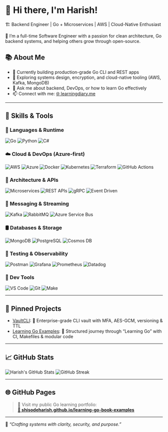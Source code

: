 # 👋 Hi there, I'm Harish!  
🏗 Backend Engineer | Go + Microservices | AWS | Cloud-Native Enthusiast

🚀 I’m a full-time Software Engineer with a passion for clean architecture, Go backend systems, and helping others grow through open-source.

## 📚 About Me
- 🔭 Currently building production-grade Go CLI and REST apps
- 🌱 Exploring systems design, encryption, and cloud-native tooling (AWS, Kafka, MongoDB)
- 💬 Ask me about backend, DevOps, or how to learn Go effectively
- 📫 Connect with me: [🌐 learningdiary.me](https://learningdiary.me)

---

## 🔧 Skills & Tools

### 🧠 Languages & Runtime
![Go](https://img.shields.io/badge/-Go-00ADD8?style=flat&logo=go)
![Python](https://img.shields.io/badge/-Python-3776AB?style=flat&logo=python)
![C#](https://img.shields.io/badge/-C%23-239120?style=flat&logo=c-sharp)

### ☁️ Cloud & DevOps (Azure-first)
![AWS](https://img.shields.io/badge/-AWS-232F3E?style=flat&logo=amazonaws)
![Azure](https://img.shields.io/badge/-Azure-0078D4?style=flat&logo=microsoftazure)
![Docker](https://img.shields.io/badge/-Docker-2496ED?style=flat&logo=docker)
![Kubernetes](https://img.shields.io/badge/-Kubernetes-326CE5?style=flat&logo=kubernetes)
![Terraform](https://img.shields.io/badge/-Terraform-623CE4?style=flat&logo=terraform)
![GitHub Actions](https://img.shields.io/badge/-GitHub%20Actions-2088FF?style=flat&logo=githubactions)

### 🧱 Architecture & APIs
![Microservices](https://img.shields.io/badge/-Microservices-000000?style=flat&logo=vercel)
![REST APIs](https://img.shields.io/badge/-REST%20API-005571?style=flat&logo=swagger)
![gRPC](https://img.shields.io/badge/-gRPC-0080FF?style=flat&logo=grpc)
![Event Driven](https://img.shields.io/badge/-Event%20Driven-FFB300?style=flat&logo=eventstore)

### 🔗 Messaging & Streaming
![Kafka](https://img.shields.io/badge/-Kafka-231F20?style=flat&logo=apachekafka)
![RabbitMQ](https://img.shields.io/badge/-RabbitMQ-FF6600?style=flat&logo=rabbitmq)
![Azure Service Bus](https://img.shields.io/badge/-Azure%20Service%20Bus-0078D4?style=flat&logo=microsoftazure)

### 🛢️ Databases & Storage
![MongoDB](https://img.shields.io/badge/-MongoDB-47A248?style=flat&logo=mongodb)
![PostgreSQL](https://img.shields.io/badge/-PostgreSQL-336791?style=flat&logo=postgresql)
![Cosmos DB](https://img.shields.io/badge/-Cosmos%20DB-0078D4?style=flat&logo=azurecosmosdb)

### 🧪 Testing & Observability
![Postman](https://img.shields.io/badge/-Postman-FF6C37?style=flat&logo=postman)
![Grafana](https://img.shields.io/badge/-Grafana-F46800?style=flat&logo=grafana)
![Prometheus](https://img.shields.io/badge/-Prometheus-E6522C?style=flat&logo=prometheus)
![Datadog](https://img.shields.io/badge/-Datadog-632CA6?style=flat&logo=datadog)

### 🧰 Dev Tools
![VS Code](https://img.shields.io/badge/-VS%20Code-007ACC?style=flat&logo=visualstudiocode)
![Git](https://img.shields.io/badge/-Git-F05032?style=flat&logo=git)
![Make](https://img.shields.io/badge/-Makefile-000000?style=flat&logo=gnubash)

---

## 📌 Pinned Projects
- [VaultCLI](https://github.com/shisodeharish/vaultcli): 🔐 Enterprise-grade CLI vault with MFA, AES-GCM, versioning & TTL
- [Learning Go Examples](https://github.com/shisodeharish/learning-go-book-examples): 📘 Structured journey through “Learning Go” with CI, Makefiles & modular code

---

## 📈 GitHub Stats
![Harish's GitHub Stats](https://github-readme-stats.vercel.app/api?username=shisodeharish&show_icons=true&theme=tokyonight)
![GitHub Streak](https://streak-stats.demolab.com?user=shisodeharish&theme=tokyonight)

---

## 🌐 GitHub Pages
> 🚀 Visit my public Go learning portfolio:  
[**🔗 shisodeharish.github.io/learning-go-book-examples**](https://github.com/shisodeharish/learning-go-book-examples)

---

🧠 _“Crafting systems with clarity, security, and purpose.”_
